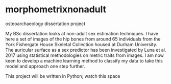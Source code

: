 # morphometrixnonadult
osteoarchaeology dissertation project


My BSc dissertation looks at non-adult sex estimation techniques. I have here a set of images of the hip bones from around 65 individuals from the York Fishergate House Skeletal Collection housed at Durham University. The auricular surface as a sex predictor has been investigated by Luna et al. 2017 using statistical methodologies on metric traits from images. I am now keen to develop a machine learning method to classify my data to take this model and approach one step further. 

This project will be written in Python;
watch this space
